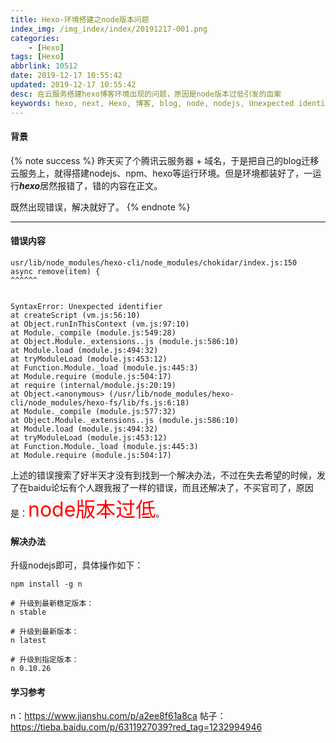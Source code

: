 ```yaml
---
title: Hexo-环境搭建之node版本问题
index_img: /img_index/index/20191217-001.png
categories:
    - [Hexo]
tags: [Hexo]
abbrlink: 10512
date: 2019-12-17 10:55:42
updated: 2019-12-17 10:55:42
desc: 在云服务搭建hexo博客环境出现的问题，原因是node版本过低引发的血案
keywords: hexo, next, Hexo, 博客, blog, node, nodejs, Unexpected identifier, usr/lib/node_modules/hexo-cli/node_modules/chokidar/index.js:150
---
```


#### 背景

{% note success %}
昨天买了个腾讯云服务器 + 域名，于是把自己的blog迁移云服务上，就得搭建nodejs、npm、hexo等运行环境。但是环境都装好了，一运行***hexo***居然报错了，错的内容在正文。

既然出现错误，解决就好了。
{% endnote %}

<!--more-->
<hr />

#### 错误内容
```
usr/lib/node_modules/hexo-cli/node_modules/chokidar/index.js:150
async remove(item) {
^^^^^^


SyntaxError: Unexpected identifier
at createScript (vm.js:56:10)
at Object.runInThisContext (vm.js:97:10)
at Module._compile (module.js:549:28)
at Object.Module._extensions..js (module.js:586:10)
at Module.load (module.js:494:32)
at tryModuleLoad (module.js:453:12)
at Function.Module._load (module.js:445:3)
at Module.require (module.js:504:17)
at require (internal/module.js:20:19)
at Object.<anonymous> (/usr/lib/node_modules/hexo-cli/node_modules/hexo-fs/lib/fs.js:6:18)
at Module._compile (module.js:577:32)
at Object.Module._extensions..js (module.js:586:10)
at Module.load (module.js:494:32)
at tryModuleLoad (module.js:453:12)
at Function.Module._load (module.js:445:3)
at Module.require (module.js:504:17)
```

上述的错误搜索了好半天才没有到找到一个解决办法，不过在失去希望的时候，发了在baidu论坛有个人跟我报了一样的错误，而且还解决了，不买官司了，原因是：<font size=6.5 color='red'>node版本过低</font>。

#### 解决办法

升级nodejs即可，具体操作如下：

```
npm install -g n

# 升级到最新稳定版本：
n stable

# 升级到最新版本：
n latest

# 升级到指定版本：
n 0.10.26
```


#### 学习参考

n：https://www.jianshu.com/p/a2ee8f61a8ca
帖子：https://tieba.baidu.com/p/6311927039?red_tag=1232994946
